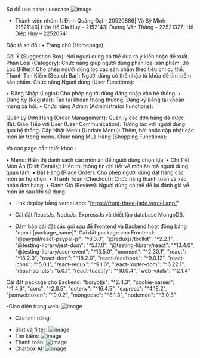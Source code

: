 Sơ đồ use case : usecase
![image](https://github.com/Group-1-Webdev-NT208-O21-ANTT/OrderFood/assets/101809224/b92c60d4-d9f7-4856-bdec-a6482b8c2b06)

- Thành viên nhóm 1:
Đinh Quảng Đại – 20520886|
Võ Sỹ Minh – 21521146|
Hứa Hồ Gia Huy – 2152143|
Dương Văn Thắng – 22521327|
Hồ Diệp Huy – 22520541


Đặc tả sơ đồ : • Trang chủ (Homepage):

Gói Ý (Suggestion Box): Nơi người dùng có thể đưa ra ý kiến hoặc đề xuất. Phân Loại (Category): Chức năng giúp người dùng phân loại sản phẩm. Bộ Lọc (Filter): Cho phép người dùng lọc các sản phẩm theo tiêu chí cụ thể. Thanh Tìm Kiếm (Search Bar): Người dùng có thể nhập từ khóa để tìm kiếm sản phẩm. Chức năng Người dùng (User Functions):

• Đăng Nhập (Login): Cho phép người dùng đăng nhập vào hệ thống. • Đăng Ký (Register): Tạo tài khoản thông thường. Đăng ký bằng tài khoản mạng xã hội. • Chức năng Admin (Administrator Functions):

Quản Lý Đơn Hàng (Order Management): Quản lý các đơn hàng đã được đặt. Giao Tiếp với User (User Communication): Tương tác với người dùng qua hệ thống. Cập Nhật Menu (Update Menu): Thêm, bớt hoặc cập nhật các món ăn trong menu. Chức năng Mua Hàng (Shopping Functions):

Và các page cần thiết khác :

• Menu: Hiển thị danh sách các món ăn để người dùng chọn lựa. • Chi Tiết Món Ăn (Dish Details): Hiển thị thông tin chi tiết về món ăn mà người dùng quan tâm. • Đặt Hàng (Place Order): Cho phép người dùng đặt hàng các món ăn họ chọn. • Thanh Toán (Checkout): Chức năng thanh toán và xác nhận đơn hàng. • Đánh Giá (Review): Người dùng có thể để lại đánh giá về món ăn sau khi sử dụng.

- Link deploy bằng vercel app: "https://front-three-jade.vercel.app/"

- Cài đặt ReactJs, NodeJs, ExpressJs và thiết lập database MongoDB.

- Đảm bảo cài đặt các gói sau để Frontend và Backend hoạt động bằng "npm i [package_name]".
Cài đặt package cho Frontend:
    "@paypal/react-paypal-js": "^8.3.0",
    "@reduxjs/toolkit": "^2.2.1",
    "@testing-library/jest-dom": "^5.17.0",
    "@testing-library/react": "^13.4.0",
    "@testing-library/user-event": "^13.5.0",
    "moment": "^2.30.1",
    "react": "^18.2.0",
    "react-dom": "^18.2.0",
    "react-facebook": "^9.0.12",
    "react-icons": "^5.0.1",
    "react-redux": "^9.1.0",
    "react-router-dom": "^6.22.1",
    "react-scripts": "5.0.1",
    "react-toastify": "^10.0.4",
    "web-vitals": "^2.1.4"

Cài đặt package cho Backend:
    "bcryptjs": "^2.4.3",
    "cookie-parser": "^1.4.6",
    "cors": "^2.8.5",
    "dotenv": "^16.4.5",
    "express": "^4.18.2",
    "jsonwebtoken": "^9.0.2",
    "mongoose": "^8.1.3",
    "nodemon": "^3.0.3"
 
 -Giao diện trang web:
![image](https://github.com/Group-1-Webdev-NT208-O21-ANTT/OrderFood/assets/127411370/ba3421cb-ec3d-4086-877d-1c77650c880b)

- Các tính năng:
+ Sort và filter:
![image](https://github.com/Group-1-Webdev-NT208-O21-ANTT/OrderFood/assets/127411370/3a248897-dd14-4ad1-a705-837bcbebf2d6)
+ Tìm kiếm:
![image](https://github.com/Group-1-Webdev-NT208-O21-ANTT/OrderFood/assets/127411370/73a1d95c-8e1b-4783-98e0-5a76fbbe8c7c)
+ Thanh toán:
![image](https://github.com/Group-1-Webdev-NT208-O21-ANTT/OrderFood/assets/127411370/3923a97d-6c47-49dd-9d32-ee95ad8341b2)
+ Chatbox AI:
![image](https://github.com/Group-1-Webdev-NT208-O21-ANTT/OrderFood/assets/127411370/b1e27061-97a3-4dec-9116-fe63704b11d3)